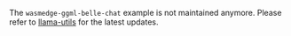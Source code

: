 The `wasmedge-ggml-belle-chat` example is not maintained anymore. Please refer to [llama-utils](https://github.com/second-state/llama-utils) for the latest updates.
